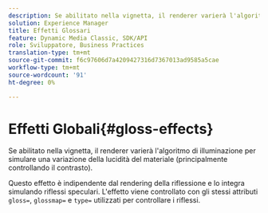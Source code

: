 ```yaml
---
description: Se abilitato nella vignetta, il renderer varierà l'algoritmo di illuminazione per simulare una variazione della lucidità del materiale (principalmente controllando il contrasto).
solution: Experience Manager
title: Effetti Glossari
feature: Dynamic Media Classic, SDK/API
role: Sviluppatore, Business Practices
translation-type: tm+mt
source-git-commit: f6c97606d7a4209427316d7367013ad9585a5cae
workflow-type: tm+mt
source-wordcount: '91'
ht-degree: 0%

---
```



# Effetti Globali{#gloss-effects}

Se abilitato nella vignetta, il renderer varierà l&#39;algoritmo di illuminazione per simulare una variazione della lucidità del materiale (principalmente controllando il contrasto).

Questo effetto è indipendente dal rendering della riflessione e lo integra simulando riflessi speculari. L&#39;effetto viene controllato con gli stessi attributi `gloss=`, `glossmap=` e `type=` utilizzati per controllare i riflessi.
